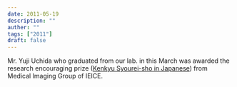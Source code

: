 ```yaml
---
date: 2011-05-19
description: ""
auther: ""
tags: ["2011"]
draft: false
---
```

Mr. Yuji Uchida who graduated from our lab. in this March was awarded the research encouraging prize ([Kenkyu Syourei-sho in Japanese](https://www.ieice.org/iss/mi/award_list.html)) from Medical Imaging Group of IEICE.
<!--more-->
